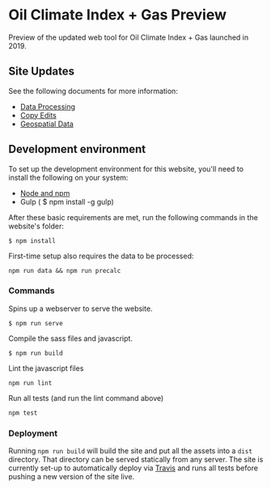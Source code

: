 # Oil Climate Index + Gas Preview

Preview of the updated web tool for Oil Climate Index + Gas launched in 2019.

## Site Updates

See the following documents for more information:
- [Data Processing](https://github.com/carnegieendowment/oil-climate-index-2/blob/master/PROCESSING.md)
- [Copy Edits](https://github.com/carnegieendowment/oil-climate-index-2/blob/master/COPY.md)
- [Geospatial Data](https://github.com/carnegieendowment/oil-climate-index-2/blob/master/GEO.md)

## Development environment
To set up the development environment for this website, you'll need to install the following on your system:

- [Node and npm](http://nodejs.org/)
- Gulp ( $ npm install -g gulp)

After these basic requirements are met, run the following commands in the website's folder:
```
$ npm install
```

First-time setup also requires the data to be processed:
```
npm run data && npm run precalc
```

### Commands

Spins up a webserver to serve the website.
```
$ npm run serve
```

Compile the sass files and javascript.
```
$ npm run build
```

Lint the javascript files
```
npm run lint
```

Run all tests (and run the lint command above)
```
npm test
```

### Deployment
Running `npm run build` will build the site and put all the assets into a `dist` directory. That directory can be served statically from any server. The site is currently set-up to automatically deploy via [Travis](https://travis-ci.org/) and runs all tests before pushing a new version of the site live.
